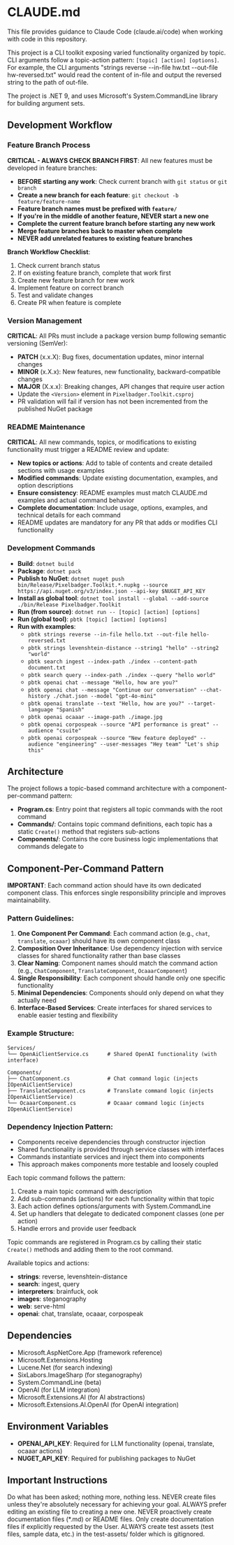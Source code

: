 # CLAUDE.md

This file provides guidance to Claude Code (claude.ai/code) when working with code in this repository.

This project is a CLI toolkit exposing varied functionality organized by topic.
CLI arguments follow a topic-action pattern: `[topic] [action] [options]`.
For example, the CLI arguments "strings reverse --in-file hw.txt --out-file hw-reversed.txt" would read the content of in-file and output the reversed string to the path of out-file.

The project is .NET 9, and uses Microsoft's System.CommandLine library for building argument sets.

## Development Workflow

### Feature Branch Process

**CRITICAL - ALWAYS CHECK BRANCH FIRST**: All new features must be developed in feature branches:
- **BEFORE starting any work**: Check current branch with `git status` or `git branch`
- **Create a new branch for each feature**: `git checkout -b feature/feature-name`
- **Feature branch names must be prefixed with `feature/`**
- **If you're in the middle of another feature, NEVER start a new one**
- **Complete the current feature branch before starting any new work**
- **Merge feature branches back to master when complete**
- **NEVER add unrelated features to existing feature branches**

**Branch Workflow Checklist**:
1. Check current branch status
2. If on existing feature branch, complete that work first
3. Create new feature branch for new work
4. Implement feature on correct branch
5. Test and validate changes
6. Create PR when feature is complete

### Version Management

**CRITICAL**: All PRs must include a package version bump following semantic versioning (SemVer):
- **PATCH** (x.x.X): Bug fixes, documentation updates, minor internal changes
- **MINOR** (x.X.x): New features, new functionality, backward-compatible changes
- **MAJOR** (X.x.x): Breaking changes, API changes that require user action
- Update the `<Version>` element in `Pixelbadger.Toolkit.csproj`
- PR validation will fail if version has not been incremented from the published NuGet package

### README Maintenance

**CRITICAL**: All new commands, topics, or modifications to existing functionality must trigger a README review and update:
- **New topics or actions**: Add to table of contents and create detailed sections with usage examples
- **Modified commands**: Update existing documentation, examples, and option descriptions
- **Ensure consistency**: README examples must match CLAUDE.md examples and actual command behavior
- **Complete documentation**: Include usage, options, examples, and technical details for each command
- README updates are mandatory for any PR that adds or modifies CLI functionality

### Development Commands

- **Build**: `dotnet build`
- **Package**: `dotnet pack`
- **Publish to NuGet**: `dotnet nuget push bin/Release/Pixelbadger.Toolkit.*.nupkg --source https://api.nuget.org/v3/index.json --api-key $NUGET_API_KEY`
- **Install as global tool**: `dotnet tool install --global --add-source ./bin/Release Pixelbadger.Toolkit`
- **Run (from source)**: `dotnet run -- [topic] [action] [options]`
- **Run (global tool)**: `pbtk [topic] [action] [options]`
- **Run with examples**:
  - `pbtk strings reverse --in-file hello.txt --out-file hello-reversed.txt`
  - `pbtk strings levenshtein-distance --string1 "hello" --string2 "world"`
  - `pbtk search ingest --index-path ./index --content-path document.txt`
  - `pbtk search query --index-path ./index --query "hello world"`
  - `pbtk openai chat --message "Hello, how are you?"`
  - `pbtk openai chat --message "Continue our conversation" --chat-history ./chat.json --model "gpt-4o-mini"`
  - `pbtk openai translate --text "Hello, how are you?" --target-language "Spanish"`
  - `pbtk openai ocaaar --image-path ./image.jpg`
  - `pbtk openai corpospeak --source "API performance is great" --audience "csuite"`
  - `pbtk openai corpospeak --source "New feature deployed" --audience "engineering" --user-messages "Hey team" "Let's ship this"`

## Architecture

The project follows a topic-based command architecture with a component-per-command pattern:

- **Program.cs**: Entry point that registers all topic commands with the root command
- **Commands/**: Contains topic command definitions, each topic has a static `Create()` method that registers sub-actions
- **Components/**: Contains the core business logic implementations that commands delegate to

## Component-Per-Command Pattern

**IMPORTANT**: Each command action should have its own dedicated component class. This enforces single responsibility principle and improves maintainability.

### Pattern Guidelines:
1. **One Component Per Command**: Each command action (e.g., `chat`, `translate`, `ocaaar`) should have its own component class
2. **Composition Over Inheritance**: Use dependency injection with service classes for shared functionality rather than base classes
3. **Clear Naming**: Component names should match the command action (e.g., `ChatComponent`, `TranslateComponent`, `OcaaarComponent`)
4. **Single Responsibility**: Each component should handle only one specific functionality
5. **Minimal Dependencies**: Components should only depend on what they actually need
6. **Interface-Based Services**: Create interfaces for shared services to enable easier testing and flexibility

### Example Structure:
```
Services/
└── OpenAiClientService.cs      # Shared OpenAI functionality (with interface)

Components/
├── ChatComponent.cs            # Chat command logic (injects IOpenAiClientService)
├── TranslateComponent.cs       # Translate command logic (injects IOpenAiClientService)
└── OcaaarComponent.cs          # Ocaaar command logic (injects IOpenAiClientService)
```

### Dependency Injection Pattern:
- Components receive dependencies through constructor injection
- Shared functionality is provided through service classes with interfaces
- Commands instantiate services and inject them into components
- This approach makes components more testable and loosely coupled

Each topic command follows the pattern:
1. Create a main topic command with description
2. Add sub-commands (actions) for each functionality within that topic
3. Each action defines options/arguments with System.CommandLine
4. Set up handlers that delegate to dedicated component classes (one per action)
5. Handle errors and provide user feedback

Topic commands are registered in Program.cs by calling their static `Create()` methods and adding them to the root command.

Available topics and actions:
- **strings**: reverse, levenshtein-distance
- **search**: ingest, query
- **interpreters**: brainfuck, ook
- **images**: steganography
- **web**: serve-html
- **openai**: chat, translate, ocaaar, corpospeak

## Dependencies

- Microsoft.AspNetCore.App (framework reference)
- Microsoft.Extensions.Hosting
- Lucene.Net (for search indexing)
- SixLabors.ImageSharp (for steganography)
- System.CommandLine (beta)
- OpenAI (for LLM integration)
- Microsoft.Extensions.AI (for AI abstractions)
- Microsoft.Extensions.AI.OpenAI (for OpenAI integration)

## Environment Variables

- **OPENAI_API_KEY**: Required for LLM functionality (openai, translate, ocaaar actions)
- **NUGET_API_KEY**: Required for publishing packages to NuGet

## Important Instructions

Do what has been asked; nothing more, nothing less.
NEVER create files unless they're absolutely necessary for achieving your goal.
ALWAYS prefer editing an existing file to creating a new one.
NEVER proactively create documentation files (*.md) or README files. Only create documentation files if explicitly requested by the User.
ALWAYS create test assets (test files, sample data, etc.) in the test-assets/ folder which is gitignored.